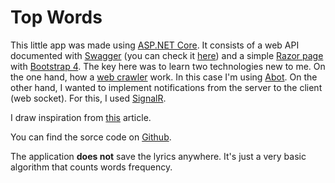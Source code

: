 # Top Words

This little app was made using [ASP.NET Core](https://docs.microsoft.com/en-us/aspnet/core/?view=aspnetcore-2.2 "ASP.NET Core"). It consists of a web API documented with [Swagger](https://swagger.io/ "Swagger") (you can check it [here](http://topwords.azurewebsites.net "here")) and a simple [Razor page](https://docs.microsoft.com/en-us/aspnet/core/razor-pages/?view=aspnetcore-2.2&tabs=visual-studio "Razor page") with [Bootstrap 4](https://getbootstrap.com/ "Bootstrap 4").
The key here was to learn two technologies new to me. On the one hand, how a [web crawler](https://en.wikipedia.org/wiki/Web_crawler "web crawler") work. In this case I'm using [Abot](https://github.com/sjdirect/abot "Abot"). On the other hand, I wanted to implement notifications from the server to the client (web socket). For this, I used [SignalR](https://docs.microsoft.com/en-us/aspnet/core/signalr/introduction?view=aspnetcore-2.2 "SignalR").

I draw inspiration from [this](https://loudwire.com/most-commonly-used-word-slipknot-lyrics/ "this") article.

You can find the sorce code on [Github](https://github.com/n6ither/top-words "Github").

The application **does not** save the lyrics anywhere. It's just a very basic algorithm that counts words frequency.
